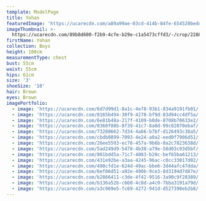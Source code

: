 ```yaml
---
template: ModelPage
title: Yohan
featuredImage: 'https://ucarecdn.com/a89a99ae-03cd-414b-84fe-654520beddef/'
imageThumbnail: >-
  https://ucarecdn.com/89b8d600-f2b9-4cfe-b29e-c1a5473cffd3/-/crop/2288x2862/1639,94/-/preview/
firstName: Yohan
collection: Boys
height: 100cm
measurementType: chest
bust: 55cm
waist: 55cm
hips: 61cm
size: '3'
shoeSize: '10'
hair: Brown
eyes: Brown
imagePortfolio:
  - image: 'https://ucarecdn.com/6d7d99d1-8a1c-4e78-93b1-834a9191fb01/'
  - image: 'https://ucarecdn.com/8165b494-30f9-4278-bf9d-83d94cc4df5a/'
  - image: 'https://ucarecdn.com/6e81b48a-217f-4109-b0de-8708b70633e2/'
  - image: 'https://ucarecdn.com/0360f08b-8f39-41c7-8a0d-99c82070ebaf/'
  - image: 'https://ucarecdn.com/73280662-7d34-4a66-b7bf-d126493c38a5/'
  - image: 'https://ucarecdn.com/cbdb0899-7093-4e24-a0a2-eed0f7906d51/'
  - image: 'https://ucarecdn.com/26ee5593-ec78-457a-9b6b-0a2c7823638d/'
  - image: 'https://ucarecdn.com/5ad249d9-5478-4b38-a79e-58d03c93d5bf/'
  - image: 'https://ucarecdn.com/801bdd5a-71c7-4083-b20c-bef65ba61213/'
  - image: 'https://ucarecdn.com/431e92be-a3aa-4245-96ac-c0cc33017d02/'
  - image: 'https://ucarecdn.com/490cfd1e-624d-49ac-bbe6-3d44afc47dda/'
  - image: 'https://ucarecdn.com/6ef86d51-a92e-490b-9ce3-8d3194d7d87e/'
  - image: 'https://ucarecdn.com/b2866411-c3de-4f42-9516-3a90c9f28389/'
  - image: 'https://ucarecdn.com/b136a52b-c660-4c8d-a4c0-7bba3191a79d/'
  - image: 'https://ucarecdn.com/a3c969e5-fc69-4272-941d-d527398eb2b8/'
---
```


